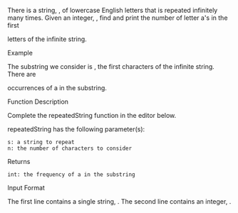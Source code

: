 There is a string, , of lowercase English letters that is repeated infinitely many times. Given an integer, , find and print the number of letter a's in the first

letters of the infinite string.

Example

The substring we consider is , the first characters of the infinite string. There are

occurrences of a in the substring.

Function Description

Complete the repeatedString function in the editor below.

repeatedString has the following parameter(s):

    s: a string to repeat
    n: the number of characters to consider

Returns

    int: the frequency of a in the substring

Input Format

The first line contains a single string,
.
The second line contains an integer, .
